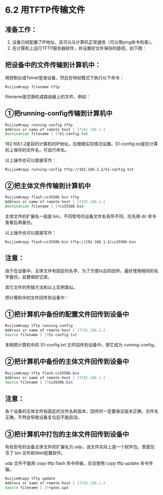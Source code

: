# 6.2 用TFTP传输文件

## 准备工作：

1. 设备已经配置了IP地址，且可以与计算机正常通信（可以用ping命令检查）。
2. 在计算机上运行TFTP服务器软件，并设置好文件保存的路径。如下图：

## 把设备中的文件传输到计算机中：

用控制台或Telnet登录设备，然后在特权模式下执行以下命令：

`Ruijie#copy filename tftp`

filename是交换机或路由器上的文件。例如：

## ①把running-config传输到计算机中

```java
Ruijie#copy running-config tftp
Address or name of remote host [ ]?192.168.1.2
Destination filename [ ]?S1-config.txt
```

192.168.1.2是目的计算机的IP地址，应根据实际情况设置。S1-config.txt是在计算机上保存的文件名，可自行命名。

以上操作也可以直接写作：

`Ruijie#copy running-config tftp://192.168.1.2/S1-config.txt`

## ②把主体文件传输到计算机中

```java
Ruijie#copy flash:cs3550b.bin tftp
Address or name of remote host [ ]?192.168.1.2
Destination filename [ ]?cs3550b.bin
```

主体文件的扩展名一般是 bin，不同型号的设备文件名有所不同，应先用 dir 命令查看后再备份。

以上操作也可以直接写作：

`Ruijie#copy flash:cs3550b.bin tftp://192.168.1.2/cs3550b.bin`

## 注意：

由于在设备中，主体文件有固定的名字，为了方便以后的回传，最好使用相同的名字备份，且要做好记录。

其它文件的传输方法和以上实例类似。

把计算机中的文件回传到设备中：

## ①把计算机中备份的配置文件回传到设备中

```java
Ruijie#copy tftp running-config
Address or name of remote host [ ]?192.168.1.2
Source filename [ ]?S1-config.txt
```

本例把计算机中的 S1-config.txt 文件回传到设备中，使它成为 running-config。

## ②把计算机中备份的主体文件回传到设备中

```java
Ruijie#copy tftp flash:cs3550b.bin
Address or name of remote host [ ]?192.168.1.2
Source filename [ ]?cs3550b.bin
```

## 注意：

各个设备的主体文件有固定的文件名和版本，回传时一定要保证版本正确，文件名正确，不然会导致设备复位后不能启动。

## ③把计算机中打包的主体文件回传到设备中

有些型号的设备主体文件的扩展名为 udp，该文件实际上是一个软件包，里面包含了 bin 文件和Web配置软件。

udp 文件不能用 copy tftp flash 命令传输，应该使用 copy tftp update 命令传输。

```java
Ruijie#copy tftp update
Address or name of remote host [ ]?192.168.1.2
Source filename [ ]?rgnos.upd
```

